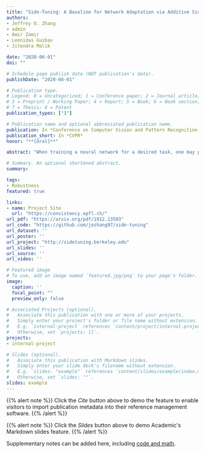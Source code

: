 ```yaml
---
title: "Side-Tuning: A Baseline for Network Adaptation via Additive Side Networks"
authors:
- Jeffrey O. Zhang
- admin
- Amir Zamir
- Leonidas Guibas
- Jitendra Malik

date: "2020-06-01"
doi: ""

# Schedule page publish date (NOT publication's date).
publishDate: "2020-08-01"

# Publication type.
# Legend: 0 = Uncategorized; 1 = Conference paper; 2 = Journal article;
# 3 = Preprint / Working Paper; 4 = Report; 5 = Book; 6 = Book section;
# 7 = Thesis; 8 = Patent
publication_types: ["1"]

# Publication name and optional abbreviated publication name.
publication: In *Conference on Computer Vision and Pattern Recognition, IEEE*
publication_short: In *CVPR*
honor: "**[Oral]**"

abstract: "When training a neural network for a desired task, one may prefer to adapt a pre-trained network rather than start with a randomly initialized one -- due to lacking enough training data, performing lifelong learning where the system has to learn a new task while being previously trained for other tasks, or wishing to encode priors in the network via preset weights. The most commonly employed approaches for network adaptation are fine-tuning and using the pre-trained network as a fixed feature extractor, among others. <br> In this paper we propose a straightforward alternative: Side-Tuning. Side-tuning adapts a pre-trained network by training a lightweight ;'side' network that is fused with the (unchanged) pre-trained network using a simple additive process. This simple method works as well as or better than existing solutions while it resolves some of the basic issues with fine-tuning, fixed features, and several other common baselines. In particular, side-tuning is less prone to overfitting when little training data is available, yields better results than using a fixed feature extractor, and does not suffer from catastrophic forgetting in lifelong learning. We demonstrate the performance of side-tuning under a diverse set of scenarios, including lifelong learning (iCIFAR, Taskonomy), reinforcement learning, imitation learning (visual navigation in Habitat), NLP question-answering (SQuAD v2), and single-task transfer learning (Taskonomy), with consistently promising results."

# Summary. An optional shortened abstract.
summary: 

tags:
- Robustness
featured: true

links:
- name: Project Site 
  url: "https://consistency.epfl.ch/"
url_pdf: "https://arxiv.org/pdf/1912.13503"
url_code: "https://github.com/jozhang97/side-tuning"
url_dataset: ''
url_poster: ''
url_project: "http://sidetuning.berkeley.edu"
url_slides: ''
url_source: ''
url_video: ''

# Featured image
# To use, add an image named `featured.jpg/png` to your page's folder. 
image:
  caption: ''
  focal_point: ""
  preview_only: false

# Associated Projects (optional).
#   Associate this publication with one or more of your projects.
#   Simply enter your project's folder or file name without extension.
#   E.g. `internal-project` references `content/project/internal-project/index.md`.
#   Otherwise, set `projects: []`.
projects:
- internal-project

# Slides (optional).
#   Associate this publication with Markdown slides.
#   Simply enter your slide deck's filename without extension.
#   E.g. `slides: "example"` references `content/slides/example/index.md`.
#   Otherwise, set `slides: ""`.
slides: example
---
```


{{% alert note %}}
Click the *Cite* button above to demo the feature to enable visitors to import publication metadata into their reference management software.
{{% /alert %}}

{{% alert note %}}
Click the *Slides* button above to demo Academic's Markdown slides feature.
{{% /alert %}}

Supplementary notes can be added here, including [code and math](https://sourcethemes.com/academic/docs/writing-markdown-latex/).

